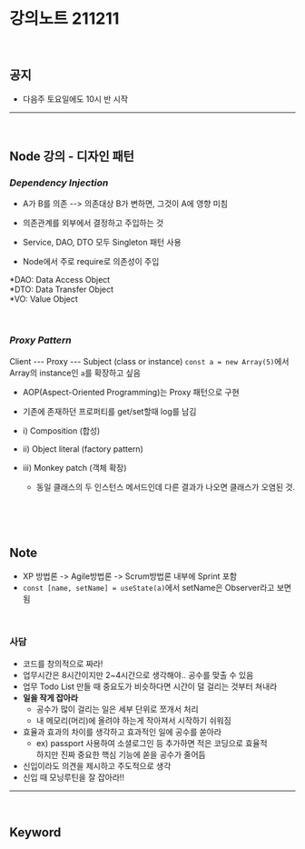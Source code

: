 # 강의노트 211211

<br>

## **공지**
- 다음주 토요일에도 10시 반 시작
---

<br>

## **Node 강의 - 디자인 패턴**

### **_Dependency Injection_**

- A가 B를 의존 --> 의존대상 B가 변하면, 그것이 A에 영향 미침
- 의존관계를 외부에서 결정하고 주입하는 것

- Service, DAO, DTO 모두 Singleton 패턴 사용
- Node에서 주로 require로 의존성이 주입

*DAO: Data Access Object<br>
*DTO: Data Transfer Object<br>
\*VO: Value Object

<br>

### **_Proxy Pattern_**

Client --- Proxy --- Subject (class or instance)
`const a = new Array(5)`에서 Array의 instance인 `a`를 확장하고 싶음

- AOP(Aspect-Oriented Programming)는 Proxy 패턴으로 구현

- 기존에 존재하던 프로퍼티를 get/set할때 log를 남김

- i) Composition (합성)
- ii) Object literal (factory pattern)
- iii) Monkey patch (객체 확장)
  - 동일 클래스의 두 인스턴스 메서드인데 다른 결과가 나오면 클래스가 오염된 것.

<br>

<br>

<br>

## **Note**

- XP 방법론 -> Agile방법론 -> Scrum방법론 내부에 Sprint 포함
- `const [name, setName] = useState(a)`에서 setName은 Observer라고 보면 됨

<br>

### **사담**

- 코드를 창의적으로 짜라!
- 업무시간은 8시간이지만 2~4시간으로 생각해야.. 공수를 맞출 수 있음
- 업무 Todo List 만들 때 중요도가 비슷하다면 시간이 덜 걸리는 것부터 쳐내라
- **일을 작게 잡아라**
  - 공수가 많이 걸리는 일은 세부 단위로 쪼개서 처리
  - 내 메모리(머리)에 올려야 하는게 작아져서 시작하기 쉬워짐
- 효율과 효과의 차이를 생각하고 효과적인 일에 공수를 쏟아라
  - ex) passport 사용하여 소셜로그인 등 추가하면 적은 코딩으로 효율적
    <br> 하지만 진짜 중요한 핵심 기능에 쏟을 공수가 줄어듬
- 신입이라도 의견을 제시하고 주도적으로 생각
- 신입 때 모닝루틴을 잘 잡아라!!

---

<br>

## **Keyword**
